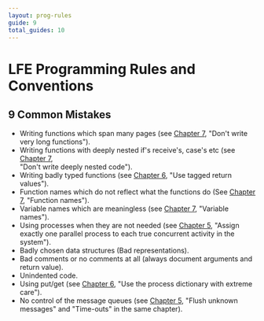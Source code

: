 ```yaml
---
layout: prog-rules
guide: 9
total_guides: 10
---
```

# LFE Programming Rules and Conventions

## 9 Common Mistakes

* Writing functions which span many pages (see
  <a href="http://lfe.github.io/prog-rules/7.html">Chapter 7</a>, "Don't 
  write very long functions"). 
* Writing functions with deeply nested if's receive's, case's etc (see
  <a href="http://lfe.github.io/prog-rules/7.html">Chapter 7</a>,  
  "Don't write deeply nested code"). 
* Writing badly typed functions (see
  <a href="http://lfe.github.io/prog-rules/6.html">Chapter 6</a>, "Use 
  tagged return values"). 
* Function names which do not reflect what the functions do (See
  <a href="http://lfe.github.io/prog-rules/7.html">Chapter 7</a>,
  "Function names"). 
* Variable names which are meaningless (see
  <a href="http://lfe.github.io/prog-rules/7.html">Chapter 7</a>,
  "Variable names"). 
* Using processes when they are not needed (see
  <a href="http://lfe.github.io/prog-rules/5.html">Chapter 5</a>,
  "Assign exactly one parallel process to each true concurrent activity in 
  the system"). 
* Badly chosen data structures (Bad representations). 
* Bad comments or no comments at all (always document arguments and return 
  value). 
* Unindented code. 
* Using put/get (see
  <a href="http://lfe.github.io/prog-rules/6.html">Chapter 6</a>,
  "Use the process dictionary with extreme care"). 
* No control of the message queues (see
  <a href="http://lfe.github.io/prog-rules/5.html">Chapter 5</a>, "Flush unknown messages" and "Time-outs" in the same chapter). 
